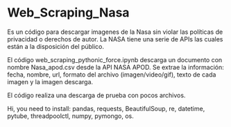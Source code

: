 # Web_Scraping_Nasa
Es un código para descargar imagenes de la Nasa sin violar las políticas de privacidad o derechos de autor. 
La NASA tiene una serie de APIs las cuales están a la disposición del público.

El código web_scraping_pythonic_force.ipynb descarga un documento con nombre Nasa_apod.csv desde la API NASA APOD. Se extrae la información: fecha, nombre, url, formato del archivo (imagen/video/gif), texto de cada imagen y la imagen descarga. 

El código realiza una descarga de prueba con pocos archivos.


Hi, you need to install: pandas, requests, BeautifulSoup, re, datetime, pytube, threadpoolctl, numpy, pymongo, os.


